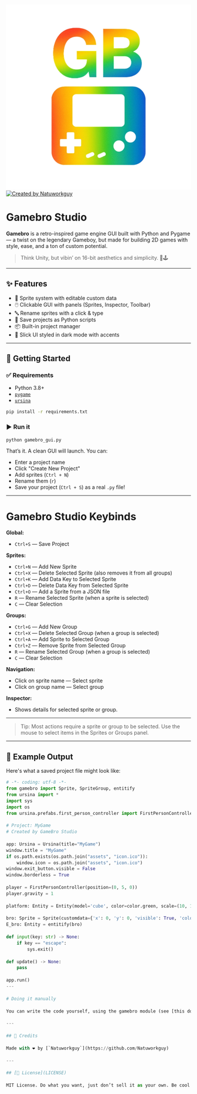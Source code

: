 [![Gamebro Logo](assets/icon.png)](https://github.com/Natuworkguy/GameBro/)
[![Created by Natuworkguy](http://img.shields.io/badge/Created%20by-Natuworkguy-blue)](https://github.com/Natuworkguy/)
# Gamebro Studio

**Gamebro** is a retro-inspired game engine GUI built with Python and Pygame — a twist on the legendary Gameboy, but made for building 2D games with style, ease, and a ton of custom potential.

> Think Unity, but vibin’ on 16-bit aesthetics and simplicity. 💾🕹️

---

## ✨ Features

- 🔧 Sprite system with editable custom data
- 🖱️ Clickable GUI with panels (Sprites, Inspector, Toolbar)
- 🔤 Rename sprites with a click & type
- 💾 Save projects as Python scripts
- 📦 Built-in project manager
- 🎨 Slick UI styled in dark mode with accents

---

## 🚀 Getting Started

### ✅ Requirements
- Python 3.8+
- [`pygame`](https://www.pygame.org/)
- [`ursina`](https://www.ursinaengine.org/)
```bash
pip install -r requirements.txt
````

### ▶️ Run it

```bash
python gamebro_gui.py
```

That’s it. A clean GUI will launch. You can:

* Enter a project name
* Click "Create New Project"
* Add sprites (`Ctrl + N`)
* Rename them (`r`)
* Save your project (`Ctrl + S`) as a real `.py` file!

---
# Gamebro Studio Keybinds

**Global:**
- `Ctrl+S` — Save Project

**Sprites:**
- `Ctrl+N` — Add New Sprite
- `Ctrl+X` — Delete Selected Sprite (also removes it from all groups)
- `Ctrl+K` — Add Data Key to Selected Sprite
- `Ctrl+D` — Delete Data Key from Selected Sprite
- `Ctrl+O` — Add a Sprite from a JSON file
- `R`      — Rename Selected Sprite (when a sprite is selected)
- `C`      — Clear Selection

**Groups:**
- `Ctrl+G` — Add New Group
- `Ctrl+X` — Delete Selected Group (when a group is selected)
- `Ctrl+A` — Add Sprite to Selected Group
- `Ctrl+Z` — Remove Sprite from Selected Group
- `R`      — Rename Selected Group (when a group is selected)
- `C`      — Clear Selection

**Navigation:**
- Click on sprite name — Select sprite
- Click on group name  — Select group

**Inspector:**
- Shows details for selected sprite or group.

---

> Tip: Most actions require a sprite or group to be selected. Use the mouse to select items in the Sprites or Groups panel.

---

## 🧠 Example Output

Here's what a saved project file might look like:

``` python
# -*- coding: utf-8 -*-
from gamebro import Sprite, SpriteGroup, entitify
from ursina import *
import sys
import os
from ursina.prefabs.first_person_controller import FirstPersonController

# Project: MyGame
# Created by GameBro Studio

app: Ursina = Ursina(title="MyGame")
window.title = "MyGame"
if os.path.exists(os.path.join("assets", "icon.ico")):
    window.icon = os.path.join("assets", "icon.ico")
window.exit_button.visible = False
window.borderless = True

player = FirstPersonController(position=(0, 5, 0))
player.gravity = 1

platform: Entity = Entity(model='cube', color=color.green, scale=(10, 1, 10), position=(0, 0, 0), collider='box')

bro: Sprite = Sprite(customdata={'x': 0, 'y': 0, 'visible': True, 'color': 'white'}, name="bro")
E_bro: Entity = entitify(bro)

def input(key: str) -> None:
    if key == "escape":
        sys.exit()

def update() -> None:
    pass

app.run()
---

# Doing it manually

You can write the code yourself, using the gamebro module (see [this document](scripting/basics.md).)

---

## 🙌 Credits

Made with ❤️ by [`Natuworkguy`](https://github.com/Natuworkguy)

---

## [📄 License](LICENSE)

MIT License. Do what you want, just don’t sell it as your own. Be cool. 😎
